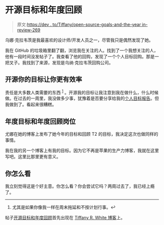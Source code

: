# 开源目标和年度回顾

> 原文:[https://dev . to/Tiffany/open-source-goals-and-the-year in-review-269](https://dev.to/tiffany/open-source-goals-and-the-year-in-review-269)

乌娜·克拉韦茨是我最喜欢的设计师/开发人员之一，尽管我只是偶然发现了她。

我在 GitHub 的垃圾箱里翻了翻，浏览我在关注的人。找到了一个我想关注的人，他有一段时间没发帖子了。我查看了他的回购，发现了一个个人目标回购。那是一把叉子。我找到了来源，发现是乌纳·克拉韦茨回购公司。

## [](#open-sourcing-your-goals-makes-you-more-productive)开源你的目标让你更有效率

责任是大多数人类需要的东西 <sup id="fnref-2448-1">[1](#fn-2448-1)</sup> 。开源我的目标让我注意到我在做什么，什么时候做。在过去的一周里，我没做多少事，犹豫着是否要分享给我的[个人目标报告](https://github.com/twhite96/personal-goals)。但我做到了。看起来很糟糕。

## [](#goals-for-the-year-and-year-in-review-posts)年度目标和年度回顾岗位

尤娜在她的博客上发布了她今年的目标和回顾 T2 的目标，我决定这次也做同样的事情。

我在我的另一个博客上有我的目标。因为它不再是苹果的生产力博客，我就在这里写吧。这里比那里更有意义。

## [](#what-do-you-think)你怎么看

我立刻觉得这是个好主意。你怎么看？你会尝试它吗？两周过去了，我已经上瘾了。

* * *

1.  尤其是如果你像我一样在周末拖延和不按计划行事。↩

帖子[开源目标和年度回顾](https://tiffanywhite.tech/open-source-goals/)首先出现在 [Tiffany R. White 博客](https://tiffanywhite.tech)上。